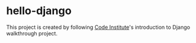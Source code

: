 # hello-django

This project is created by following [Code Institute](www.codeinstitute.net)'s introduction to Django walkthrough project.
